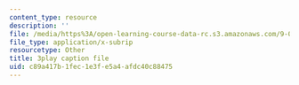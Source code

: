 ```yaml
---
content_type: resource
description: ''
file: /media/https%3A/open-learning-course-data-rc.s3.amazonaws.com/9-00-introduction-to-psychology-fall-2004/c89a417b1fec1e3fe5a4afdc40c88475_10496.srt
file_type: application/x-subrip
resourcetype: Other
title: 3play caption file
uid: c89a417b-1fec-1e3f-e5a4-afdc40c88475
---
```

